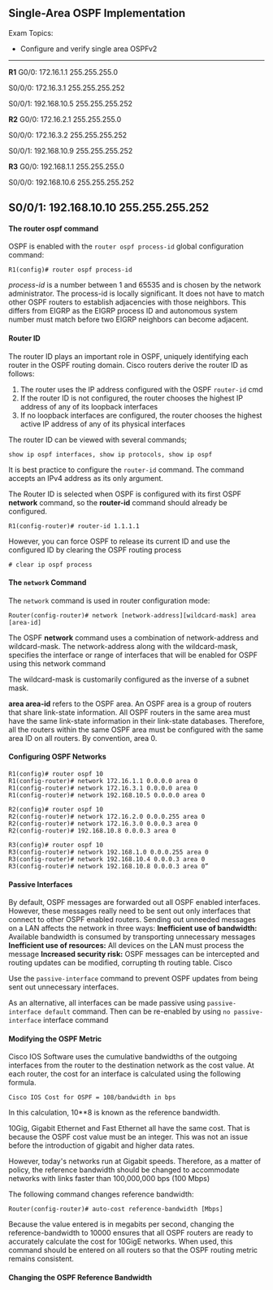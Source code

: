 ## Single-Area OSPF Implementation

Exam Topics:

- Configure and verify single area OSPFv2

------------------------------------------
**R1**
G0/0: 172.16.1.1 255.255.255.0

S0/0/0: 172.16.3.1 255.255.255.252

S0/0/1: 192.168.10.5 255.255.255.252

**R2**
G0/0: 172.16.2.1 255.255.255.0

S0/0/0: 172.16.3.2 255.255.255.252

S0/0/1: 192.168.10.9 255.255.255.252

**R3**
G0/0: 192.168.1.1 255.255.255.0 

S0/0/0: 192.168.10.6 255.255.255.252

S0/0/1: 192.168.10.10 255.255.255.252
------------------------------------------

#### The **router ospf** command

OSPF is enabled with the ```router ospf process-id``` global configuration command:
```
R1(config)# router ospf process-id

```

*process-id* is a number between 1 and 65535 and is chosen by the network administrator. The process-id is locally significant. It does not have to match other OSPF routers to establish adjacencies with those neighbors. This differs from EIGRP as the EIGRP process ID and autonomous system number must match before two EIGRP neighbors can become adjacent. 

#### Router ID 

The router ID plays an important role in OSPF, uniquely identifying each router in the OSPF routing domain. Cisco routers derive the router ID as follows:

1. The router uses the IP address configured with the OSPF ```router-id``` cmd
2. If the router ID is not configured, the router chooses the highest IP address of any of its loopback interfaces
3. If no loopback interfaces are configured, the router chooses the highest active IP address of any of its physical interfaces

The router ID can be viewed with several commands;
```
show ip ospf interfaces, show ip protocols, show ip ospf 
```
It is best practice to configure the ```router-id``` command. The command accepts an IPv4 address as its only argument.

The Router ID is selected when OSPF is configured with its first OSPF **network** command, so the **router-id** command should already be configured. 
```
R1(config-router)# router-id 1.1.1.1
```

However, you can force OSPF to release its current ID and use the configured ID by clearing the OSPF routing process
```
# clear ip ospf process
```

#### The ```network``` Command 

The ```network``` command is used in router configuration mode:
```
Router(config-router)# network [network-address][wildcard-mask] area [area-id]
```

The OSPF **network** command uses a combination of network-address and wildcard-mask. The network-address along with the wildcard-mask, specifies the interface or range of interfaces that will be enabled for OSPF using this network command 

The wildcard-mask is customarily configured as the inverse of a subnet mask.

**area area-id** refers to the OSPF area. An OSPF area is a group of routers that share link-state information. All OSPF routers in the same area must have the same link-state information in their link-state databases. Therefore, all the routers within the same OSPF area must be configured with the same area ID on all routers. By convention, area 0. 

#### Configuring OSPF Networks
```
R1(config)# router ospf 10
R1(config-router)# network 172.16.1.1 0.0.0.0 area 0
R1(config-router)# network 172.16.3.1 0.0.0.0 area 0
R1(config-router)# network 192.168.10.5 0.0.0.0 area 0

R2(config)# router ospf 10 
R2(config-router)# network 172.16.2.0 0.0.0.255 area 0
R2(config-router)# network 172.16.3.0 0.0.0.3 area 0
R2(config-router)# 192.168.10.8 0.0.0.3 area 0

R3(config)# router ospf 10
R3(config-router)# network 192.168.1.0 0.0.0.255 area 0
R3(config-router)# network 192.168.10.4 0.0.0.3 area 0
R3(config-router)# network 192.168.10.8 0.0.0.3 area 0”
```

#### Passive Interfaces 

By default, OSPF messages are forwarded out all OSPF enabled interfaces. However, these messages really need to be sent out only interfaces that connect to other OSPF enabled routers. Sending out unneeded messages on a LAN affects the network in three ways:
**Inefficient use of bandwidth:** Available bandwidth is consumed by transporting unnecessary messages
**Inefficient use of resources:** All devices on the LAN must process the message 
**Increased security risk:** OSPF messages can be intercepted and routing updates can be modified, corrupting th routing table. Cisco

Use the ```passive-interface``` command to prevent OSPF updates from being sent out unnecessary interfaces.

As an alternative, all interfaces can be made passive using ```passive-interface default``` command. Then can be re-enabled by using ```no passive-interface``` interface command 

#### Modifying the OSPF Metric

Cisco IOS Software uses the cumulative bandwidths of the outgoing interfaces from the router to the destination network as the cost value. At each router, the cost for an interface is calculated using the following formula. 
```
Cisco IOS Cost for OSPF = 108/bandwidth in bps
```

In this calculation, 10**8 is known as the reference bandwidth. 

10Gig, Gigabit Ethernet and Fast Ethernet all have the same cost. That is because the OSPF cost value must be an integer. This was not an issue before the introduction of gigabit and higher data rates. 

However, today's networks run at Gigabit speeds. Therefore, as a matter of policy, the reference bandwidth should be changed to accommodate networks with links faster than 100,000,000 bps (100 Mbps)

The following command changes reference bandwidth:
```
Router(config-router)# auto-cost reference-bandwidth [Mbps]
```

Because the value entered is in megabits per second, changing the reference-bandwidth to 10000 ensures that all OSPF routers are ready to accurately calculate the cost for 10GigE networks. When used, this command should be entered on all routers so that the OSPF routing metric remains consistent. 

#### Changing the OSPF Reference Bandwidth 
